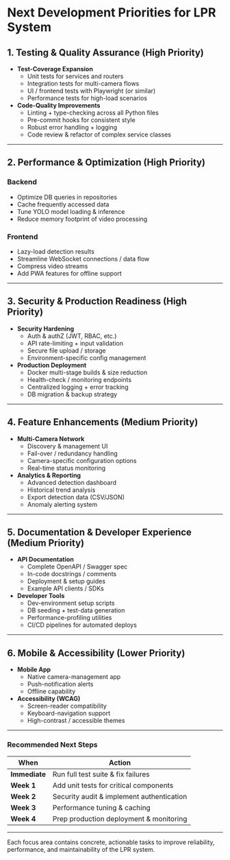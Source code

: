 # Next Development Priorities for LPR System

## 1. Testing & Quality Assurance **(High Priority)**  
- **Test-Coverage Expansion**  
  - Unit tests for services and routers  
  - Integration tests for multi-camera flows  
  - UI / frontend tests with Playwright (or similar)  
  - Performance tests for high-load scenarios  
- **Code-Quality Improvements**  
  - Linting + type-checking across all Python files  
  - Pre-commit hooks for consistent style  
  - Robust error handling + logging  
  - Code review & refactor of complex service classes  

---

## 2. Performance & Optimization **(High Priority)**  
### Backend  
- Optimize DB queries in repositories  
- Cache frequently accessed data  
- Tune YOLO model loading & inference  
- Reduce memory footprint of video processing  

### Frontend  
- Lazy-load detection results  
- Streamline WebSocket connections / data flow  
- Compress video streams  
- Add PWA features for offline support  

---

## 3. Security & Production Readiness **(High Priority)**  
- **Security Hardening**  
  - Auth & authZ (JWT, RBAC, etc.)  
  - API rate-limiting + input validation  
  - Secure file upload / storage  
  - Environment-specific config management  
- **Production Deployment**  
  - Docker multi-stage builds & size reduction  
  - Health-check / monitoring endpoints  
  - Centralized logging + error tracking  
  - DB migration & backup strategy  

---

## 4. Feature Enhancements **(Medium Priority)**  
- **Multi-Camera Network**  
  - Discovery & management UI  
  - Fail-over / redundancy handling  
  - Camera-specific configuration options  
  - Real-time status monitoring  
- **Analytics & Reporting**  
  - Advanced detection dashboard  
  - Historical trend analysis  
  - Export detection data (CSV/JSON)  
  - Anomaly alerting system  

---

## 5. Documentation & Developer Experience **(Medium Priority)**  
- **API Documentation**  
  - Complete OpenAPI / Swagger spec  
  - In-code docstrings / comments  
  - Deployment & setup guides  
  - Example API clients / SDKs  
- **Developer Tools**  
  - Dev-environment setup scripts  
  - DB seeding + test-data generation  
  - Performance-profiling utilities  
  - CI/CD pipelines for automated deploys  

---

## 6. Mobile & Accessibility **(Lower Priority)**  
- **Mobile App**  
  - Native camera-management app  
  - Push-notification alerts  
  - Offline capability  
- **Accessibility (WCAG)**  
  - Screen-reader compatibility  
  - Keyboard-navigation support  
  - High-contrast / accessible themes  

---

### Recommended Next Steps

| When   | Action |
|--------|--------|
| **Immediate** | Run full test suite & fix failures |
| **Week 1** | Add unit tests for critical components |
| **Week 2** | Security audit & implement authentication |
| **Week 3** | Performance tuning & caching |
| **Week 4** | Prep production deployment & monitoring |

---

Each focus area contains concrete, actionable tasks to improve reliability, performance, and maintainability of the LPR system.